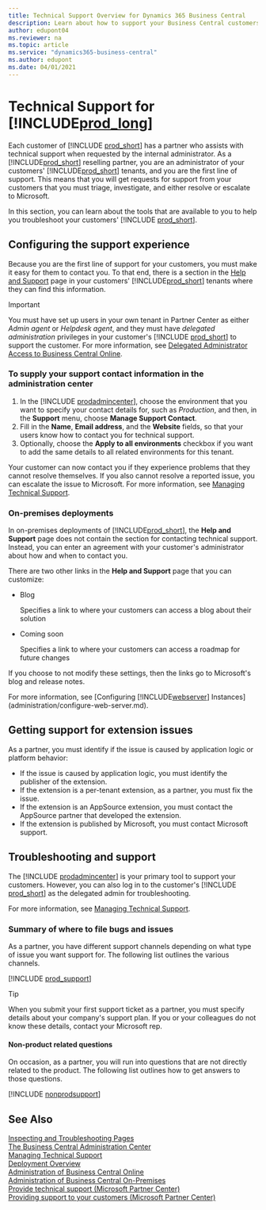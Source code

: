 ```yaml
---
title: Technical Support Overview for Dynamics 365 Business Central
description: Learn about how to support your Business Central customers, online and on-premises, troubleshoot issues, and when to escalate problems to Microsoft.
author: edupont04
ms.reviewer: na
ms.topic: article
ms.service: "dynamics365-business-central"
ms.author: edupont
ms.date: 04/01/2021
---
```

# Technical Support for [!INCLUDE[prod_long](developer/includes/prod_long.md)]

Each customer of [!INCLUDE [prod_short](developer/includes/prod_short.md)] has a partner who assists with technical support when requested by the internal administrator. As a [!INCLUDE[prod_short](developer/includes/prod_short.md)] reselling partner, you are an administrator of your customers' [!INCLUDE[prod_short](developer/includes/prod_short.md)] tenants, and you are the first line of support. This means that you will get requests for support from your customers that you must triage, investigate, and either resolve or escalate to Microsoft.  

In this section, you can learn about the tools that are available to you to help you troubleshoot your customers' [!INCLUDE [prod_short](developer/includes/prod_short.md)].  

## Configuring the support experience

Because you are the first line of support for your customers, you must make it easy for them to contact you. To that end, there is a section in the [Help and Support](/dynamics365/business-central/product-help-and-support?toc=/dynamics365/business-central/dev-itpro/toc.json) page in your customers' [!INCLUDE[prod_short](developer/includes/prod_short.md)] tenants where they can find this information.  

> [!IMPORTANT]
> You must have set up users in your own tenant in Partner Center as either *Admin agent* or *Helpdesk agent*, and they must have *delegated administration* privileges in your customer's [!INCLUDE [prod_short](developer/includes/prod_short.md)] to support the customer. For more information, see [Delegated Administrator Access to Business Central Online](administration/delegated-admin.md).

### To supply your support contact information in the administration center

1. In the [!INCLUDE [prodadmincenter](developer/includes/prodadmincenter.md)], choose the environment that you want to specify your contact details for, such as *Production*, and then, in the **Support** menu, choose **Manage Support Contact**.
2. Fill in the **Name**, **Email address**, and the **Website** fields, so that your users know how to contact you for technical support.
3. Optionally, choose the **Apply to all environments** checkbox if you want to add the same details to all related environments for this tenant.

Your customer can now contact you if they experience problems that they cannot resolve themselves. If you also cannot resolve a reported issue, you can escalate the issue to Microsoft. For more information, see [Managing Technical Support](administration/manage-technical-support.md).  

### On-premises deployments

In on-premises deployments of [!INCLUDE[prod_short](developer/includes/prod_short.md)], the **Help and Support** page does not contain the section for contacting technical support. Instead, you can enter an agreement with your customer's administrator about how and when to contact you.  

There are two other links in the **Help and Support** page that you can customize:

- Blog

    Specifies a link to where your customers can access a blog about their solution  
- Coming soon

    Specifies a link to where your customers can access a roadmap for future changes

If you choose to not modify these settings, then the links go to Microsoft's blog and release notes.

For more information, see [Configuring [!INCLUDE[webserver](developer/includes/webserver.md)] Instances](administration/configure-web-server.md).

<!--
> [!NOTE]
> The **Help and Support** page is available only in the browser.  
-->

## Getting support for extension issues

As a partner, you must identify if the issue is caused by application logic or platform behavior:

- If the issue is caused by application logic, you must identify the publisher of the extension.
- If the extension is a per-tenant extension, as a partner, you must fix the issue.
- If the extension is an AppSource extension, you must contact the AppSource partner that developed the extension.
- If the extension is published by Microsoft, you must contact Microsoft support.

## Troubleshooting and support

The [!INCLUDE [prodadmincenter](developer/includes/prodadmincenter.md)] is your primary tool to support your customers. However, you can also log in to the customer's [!INCLUDE [prod_short](developer/includes/prod_short.md)] as the delegated admin for troubleshooting.  

For more information, see [Managing Technical Support](administration/manage-technical-support.md).  

### Summary of where to file bugs and issues

As a partner, you have different support channels depending on what type of issue you want support for. The following list outlines the various channels.  

[!INCLUDE [prod_support](includes/prodsupport.md)]

> [!TIP]
> When you submit your first support ticket as a partner, you must specify details about your company's support plan. If you or your colleagues do not know these details, contact your Microsoft rep.

#### Non-product related questions

On occasion, as a partner, you will run into questions that are not directly related to the product. The following list outlines how to get answers to those questions.

[!INCLUDE [nonprodsupport](includes/nonprodsupport.md)]

## See Also

[Inspecting and Troubleshooting Pages](developer/devenv-inspecting-pages.md)  
[The Business Central Administration Center](administration/tenant-admin-center.md)  
[Managing Technical Support](administration/manage-technical-support.md)  
[Deployment Overview](deployment/Deployment.md)  
[Administration of Business Central Online](administration/tenant-administration.md)  
[Administration of Business Central On-Premises](administration/Administration.md)  
[Provide technical support (Microsoft Partner Center)](/partner-center/provide-technical-support)  
[Providing support to your customers (Microsoft Partner Center)](/partner-center/customer-support)  
